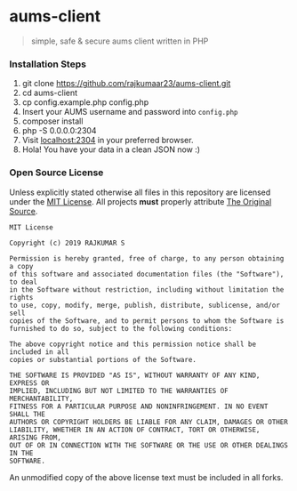 # aums-client
> simple, safe & secure aums client written in PHP

### Installation Steps
1) git clone https://github.com/rajkumaar23/aums-client.git
2) cd aums-client
3) cp config.example.php config.php
4) Insert your AUMS username and password into `config.php`
5) composer install
6) php -S 0.0.0.0:2304 
7) Visit [localhost:2304](http://localhost:2304) in your preferred browser.
8) Hola! You have your data in a clean JSON now :)

### Open Source License

Unless explicitly stated otherwise all files in this repository are licensed under the [MIT License](https://opensource.org/licenses/MIT). All projects **must** properly attribute [The Original Source](https://github.com/rajkumaar23/AmritaRepo).
        
    MIT License
    
    Copyright (c) 2019 RAJKUMAR S
    
    Permission is hereby granted, free of charge, to any person obtaining a copy
    of this software and associated documentation files (the "Software"), to deal
    in the Software without restriction, including without limitation the rights
    to use, copy, modify, merge, publish, distribute, sublicense, and/or sell
    copies of the Software, and to permit persons to whom the Software is
    furnished to do so, subject to the following conditions:
    
    The above copyright notice and this permission notice shall be included in all
    copies or substantial portions of the Software.
    
    THE SOFTWARE IS PROVIDED "AS IS", WITHOUT WARRANTY OF ANY KIND, EXPRESS OR
    IMPLIED, INCLUDING BUT NOT LIMITED TO THE WARRANTIES OF MERCHANTABILITY,
    FITNESS FOR A PARTICULAR PURPOSE AND NONINFRINGEMENT. IN NO EVENT SHALL THE
    AUTHORS OR COPYRIGHT HOLDERS BE LIABLE FOR ANY CLAIM, DAMAGES OR OTHER
    LIABILITY, WHETHER IN AN ACTION OF CONTRACT, TORT OR OTHERWISE, ARISING FROM,
    OUT OF OR IN CONNECTION WITH THE SOFTWARE OR THE USE OR OTHER DEALINGS IN THE
    SOFTWARE.
    
An unmodified copy of the above license text must be included in all forks.
